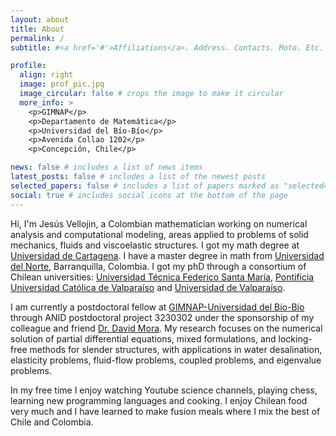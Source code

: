 ```yaml
---
layout: about
title: About
permalink: /
subtitle: #<a href='#'>Affiliations</a>. Address. Contacts. Moto. Etc.

profile:
  align: right
  image: prof_pic.jpg
  image_circular: false # crops the image to make it circular
  more_info: >
    <p>GIMNAP</p>
    <p>Departamento de Matemática</p>
    <p>Universidad del Bío-Bío</p>
    <p>Avenida Collao 1202</p>
    <p>Concepción, Chile</p>

news: false # includes a list of news items
latest_posts: false # includes a list of the newest posts
selected_papers: false # includes a list of papers marked as "selected={true}"
social: true # includes social icons at the bottom of the page
---
```


Hi, I'm Jesús Vellojin, a Colombian mathematician working on numerical analysis and computational modeling, areas 
applied to problems of solid mechanics, fluids and viscoelastic structures. I got my math degree at [Universidad de 
Cartagena](https://www.instagram.com/unicartagena/?hl=es). I have a master degree in math from [Universidad del 
Norte](https://www.uninorte.edu.co), Barranquilla, Colombia. I got my phD through 
a consortium of Chilean universities: [Universidad Técnica Federico Santa María](https://usm.cl), [Pontificia 
Universidad Católica de Valparaíso](https://www.pucv.cl) and [Universidad de Valparaíso](https://uv.cl).

I am currently a postdoctoral fellow at [GIMNAP-Universidad del Bío-Bío](http://ciencias.ubiobio.cl/gimnap/) through ANID 
postdoctoral project 3230302 under 
the sponsorship of my colleague and friend [Dr. David Mora](http://ciencias.ubiobio.cl/dmora/). My research focuses on the numerical solution of partial 
differential equations, mixed formulations, and locking-free 
methods for slender structures, with applications in water desalination, elasticity problems, fluid-flow problems, 
coupled problems, and eigenvalue problems.

In my free time I enjoy watching Youtube science channels, playing chess, learning new programming languages and 
cooking. I enjoy Chilean food very much and I have learned to make fusion meals where I mix the best of Chile and Colombia.